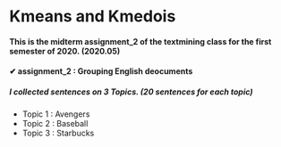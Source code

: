 # Kmeans and Kmedois
#### This is the midterm assignment_2 of the textmining class for the first semester of 2020. (2020.05)
#### ✔ assignment_2 : Grouping English deocuments

##### I collected sentences on 3 Topics. (20 sentences for each topic)
- Topic 1 : Avengers
- Topic 2 : Baseball
- Topic 3 : Starbucks
